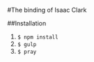 #The binding of Isaac Clark

##Installation 

1. ```$ npm install```
2. ```$ gulp```
3. ```$ pray```
